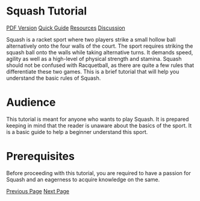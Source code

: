 # Squash Tutorial
[PDF Version](../squash/squash_pdf_version.md)
[Quick Guide](../squash/squash_quick_guide.md)
[Resources](../squash/squash_useful_resources.md)
[Discussion](../squash/squash_discussion.md)

Squash is a racket sport where two players strike a small hollow ball alternatively onto the four walls of the court. The sport requires striking the squash ball onto the walls while taking alternative turns. It demands speed, agility as well as a high-level of physical strength and stamina. Squash should not be confused with Racquetball, as there are quite a few rules that differentiate these two games. This is a brief tutorial that will help you understand the basic rules of Squash.

# Audience
This tutorial is meant for anyone who wants to play Squash. It is prepared keeping in mind that the reader is unaware about the basics of the sport. It is a basic guide to help a beginner understand this sport.

# Prerequisites
Before proceeding with this tutorial, you are required to have a passion for Squash and an eagerness to acquire knowledge on the same.


[Previous Page](../squash/index.md) [Next Page](../squash/squash_overview.md) 
